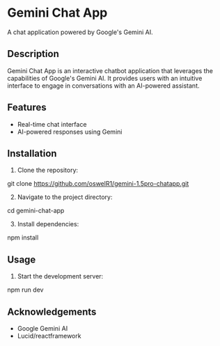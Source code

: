 # Gemini Chat App

A chat application powered by Google's Gemini AI.

## Description

Gemini Chat App is an interactive chatbot application that leverages the capabilities of Google's Gemini AI. It provides users with an intuitive interface to engage in conversations with an AI-powered assistant.

## Features

- Real-time chat interface
- AI-powered responses using Gemini


## Installation

1. Clone the repository:

git clone https://github.com/oswelR1/gemini-1.5pro-chatapp.git

2. Navigate to the project directory:

cd gemini-chat-app

3. Install dependencies:

npm install


## Usage

1. Start the development server:

npm run dev


## Acknowledgements

- Google Gemini AI
- Lucid/reactframework
